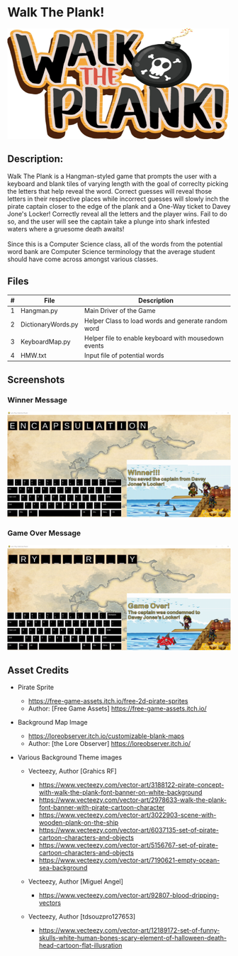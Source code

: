# Walk The Plank!
<img src="https://github.com/Byron-Dowling/Assets/blob/main/Images/Walk%20the%20Plank.png?raw=true" width = "500" height = "250"/>

## Description:

Walk The Plank is a Hangman-styled game that prompts the user with a keyboard and blank tiles of varying length with the goal of correclty picking the letters that help reveal the word. Correct guesses will reveal those letters in their respective places while incorrect guesses will slowly inch the pirate captain closer to the edge of the plank and a One-Way ticket to Davey Jone's Locker! Correctly reveal all the letters and the player wins. Fail to do so, and the user will see the captain take a plunge into shark infested waters where a gruesome death awaits!
\
\
Since this is a Computer Science class, all of the words from the potential word bank are Computer Science terminology that the average student should have come across amongst various classes. 

## Files

|   #    | File                    | Description                                          |
| :---:  | ----------------------- | ---------------------------------------------------- |
|   1    | Hangman.py              | Main Driver of the Game                              |
|   2    | DictionaryWords.py      | Helper Class to load words and generate random word  |
|   3    | KeyboardMap.py          | Helper file to enable keyboard with mousedown events |
|   4    | HMW.txt                 | Input file of potential words                        |

## Screenshots

### Winner Message
![WinnerScreen](https://github.com/Byron-Dowling/Assets/blob/main/Images/Hangman%20Winner%20Screen.png?raw=true)

### Game Over Message
![GameOver](https://github.com/Byron-Dowling/Assets/blob/main/Images/Hangman%20Game%20Over%20Screen.png?raw=true)


## Asset Credits
- Pirate Sprite
    - https://free-game-assets.itch.io/free-2d-pirate-sprites
    - Author: [Free Game Assets] https://free-game-assets.itch.io/ 

- Background Map Image
    - https://loreobserver.itch.io/customizable-blank-maps
    - Author: [the Lore Observer] https://loreobserver.itch.io/

- Various Background Theme images
    - Vecteezy, Author [Grahics RF]
        - https://www.vecteezy.com/vector-art/3188122-pirate-concept-with-walk-the-plank-font-banner-on-white-background
        - https://www.vecteezy.com/vector-art/2978633-walk-the-plank-font-banner-with-pirate-cartoon-character
        - https://www.vecteezy.com/vector-art/3022903-scene-with-wooden-plank-on-the-ship 
        - https://www.vecteezy.com/vector-art/6037135-set-of-pirate-cartoon-characters-and-objects
        - https://www.vecteezy.com/vector-art/5156767-set-of-pirate-cartoon-characters-and-objects
        - https://www.vecteezy.com/vector-art/7190621-empty-ocean-sea-background

    - Vecteezy, Author [Miguel Angel]
        - https://www.vecteezy.com/vector-art/92807-blood-dripping-vectors

    - Vecteezy, Author [tdsouzpro127653]
        - https://www.vecteezy.com/vector-art/12189172-set-of-funny-skulls-white-human-bones-scary-element-of-halloween-death-head-cartoon-flat-illusration
